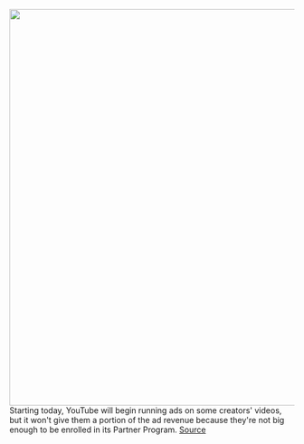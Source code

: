 <img src='https://cdn.vox-cdn.com/thumbor/dEiToy1RZWuN2vJ2_pA6qSZPNEc=/0x0:2040x1360/1200x800/filters:focal(857x517:1183x843)/cdn.vox-cdn.com/uploads/chorus_image/image/67813614/acastro_180321_1777_youtube_0003.0.jpg' width='700px' /><br/>
Starting today, YouTube will begin running ads on some creators' videos, but it won't give them a portion of the ad revenue because they're not big enough to be enrolled in its Partner Program.
<a href='https://www.theverge.com/2020/11/18/21573937/youtube-ads-creators-partner-program-revenue-terms-of-service-update'> Source <a/>